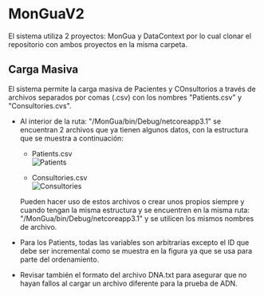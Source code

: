 # MonGuaV2

El sistema utiliza 2 proyectos: MonGua y DataContext por lo cual clonar el repositorio con ambos proyectos en la misma carpeta.

## Carga Masiva
El sistema permite la carga masiva de Pacientes y COnsultorios a través de archivos separados por comas (.csv) con los nombres "Patients.csv" y "Consultories.cvs".

* Al interior de la ruta: "/MonGua/bin/Debug/netcoreapp3.1" se encuentran 2 archivos que ya tienen algunos datos, con la estructura que se muestra a continuación:

  * Patients.csv<br/>
  ![Patients](https://i.imgur.com/RFdm73t.png)
  
  * Consultories.csv<br/>
  ![Consultories](https://i.imgur.com/OJbeaez.png)
  
  Pueden hacer uso de estos archivos o crear unos propios siempre y cuando tengan la misma estructura y se encuentren en la misma ruta: "/MonGua/bin/Debug/netcoreapp3.1" y 
  se utilicen los mismos nombres de archivo.
 * Para los Patients, todas las variables son arbitrarias excepto el ID que debe ser incremental como se muestra en la figura ya que
  se usa para parte del ordenamiento.
 * Revisar también el formato del archivo DNA.txt para asegurar que no hayan fallos al cargar un archivo diferente para la prueba de ADN.
  
